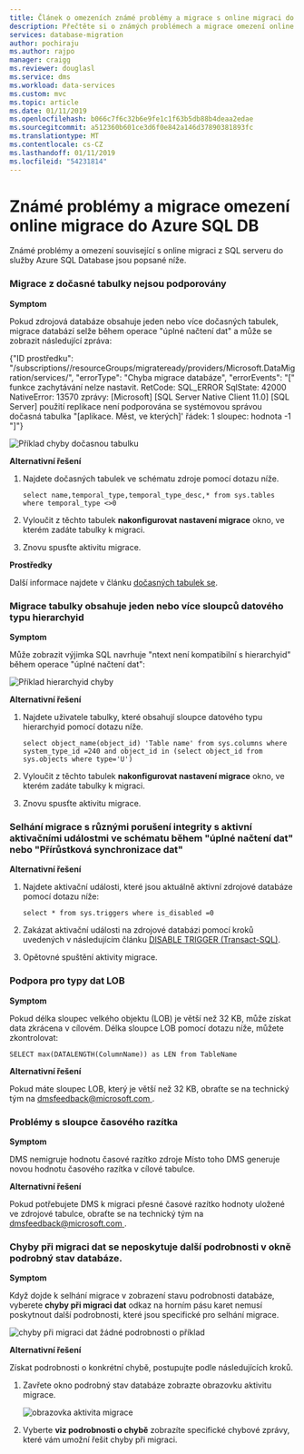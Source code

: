 ```yaml
---
title: Článek o omezeních známé problémy a migrace s online migraci do Azure SQL Database | Dokumentace Microsoftu
description: Přečtěte si o známých problémech a migrace omezení online migraci do Azure SQL Database.
services: database-migration
author: pochiraju
ms.author: rajpo
manager: craigg
ms.reviewer: douglasl
ms.service: dms
ms.workload: data-services
ms.custom: mvc
ms.topic: article
ms.date: 01/11/2019
ms.openlocfilehash: b066c7f6c32b6e9fe1c1f63b5db88b4deaa2edae
ms.sourcegitcommit: a512360b601ce3d6f0e842a146d37890381893fc
ms.translationtype: MT
ms.contentlocale: cs-CZ
ms.lasthandoff: 01/11/2019
ms.locfileid: "54231814"
---
```

# <a name="known-issuesmigration-limitations-with-online-migrations-to-azure-sql-db"></a>Známé problémy a migrace omezení online migrace do Azure SQL DB

Známé problémy a omezení související s online migraci z SQL serveru do služby Azure SQL Database jsou popsané níže.

### <a name="migration-of-temporal-tables-not-supported"></a>Migrace z dočasné tabulky nejsou podporovány

**Symptom**

Pokud zdrojová databáze obsahuje jeden nebo více dočasných tabulek, migrace databází selže během operace "úplné načtení dat" a může se zobrazit následující zpráva:

{"ID prostředku": "/subscriptions/<subscription id>/resourceGroups/migrateready/providers/Microsoft.DataMigration/services/<DMS Service name>", "errorType": "Chyba migrace databáze", "errorEvents": "[" funkce zachytávání nelze nastavit. RetCode: SQL_ERROR SqlState: 42000 NativeError: 13570 zprávy: [Microsoft] [SQL Server Native Client 11.0] [SQL Server] použití replikace není podporována se systémovou správou dočasná tabulka "[aplikace. Měst, ve kterých]' řádek: 1 sloupec: hodnota -1 "]"}
 
 ![Příklad chyby dočasnou tabulku](media/known-issues-azure-sql-online/dms-temporal-tables-errors.png)

**Alternativní řešení**

1. Najdete dočasných tabulek ve schématu zdroje pomocí dotazu níže.
     ``` 
     select name,temporal_type,temporal_type_desc,* from sys.tables where temporal_type <>0
     ```
2. Vyloučit z těchto tabulek **nakonfigurovat nastavení migrace** okno, ve kterém zadáte tabulky k migraci.

3. Znovu spusťte aktivitu migrace.

**Prostředky**

Další informace najdete v článku [dočasných tabulek se](https://docs.microsoft.com/sql/relational-databases/tables/temporal-tables?view=sql-server-2017).
 
### <a name="migration-of-tables-includes-one-or-more-columns-with-the-hierarchyid-data-type"></a>Migrace tabulky obsahuje jeden nebo více sloupců datového typu hierarchyid

**Symptom**

Může zobrazit výjimka SQL navrhuje "ntext není kompatibilní s hierarchyid" během operace "úplné načtení dat":
     
![Příklad hierarchyid chyby](media/known-issues-azure-sql-online/dms-hierarchyid-errors.png)

**Alternativní řešení**

1. Najdete uživatele tabulky, které obsahují sloupce datového typu hierarchyid pomocí dotazu níže.

      ``` 
      select object_name(object_id) 'Table name' from sys.columns where system_type_id =240 and object_id in (select object_id from sys.objects where type='U')
      ``` 

 2. Vyloučit z těchto tabulek **nakonfigurovat nastavení migrace** okno, ve kterém zadáte tabulky k migraci.

 3. Znovu spusťte aktivitu migrace.

### <a name="migration-failures-with-various-integrity-violations-with-active-triggers-in-the-schema-during-full-data-load-or-incremental-data-sync"></a>Selhání migrace s různými porušení integrity s aktivní aktivačními událostmi ve schématu během "úplné načtení dat" nebo "Přírůstková synchronizace dat"

**Alternativní řešení**
1. Najdete aktivační události, které jsou aktuálně aktivní zdrojové databáze pomocí dotazu níže:
     ```
     select * from sys.triggers where is_disabled =0
     ```
2. Zakázat aktivační události na zdrojové databázi pomocí kroků uvedených v následujícím článku [DISABLE TRIGGER (Transact-SQL)](https://docs.microsoft.com/sql/t-sql/statements/disable-trigger-transact-sql?view=sql-server-2017).

3. Opětovné spuštění aktivity migrace.

### <a name="support-for-lob-data-types"></a>Podpora pro typy dat LOB

**Symptom**

Pokud délka sloupec velkého objektu (LOB) je větší než 32 KB, může získat data zkrácena v cílovém. Délka sloupce LOB pomocí dotazu níže, můžete zkontrolovat: 

``` 
SELECT max(DATALENGTH(ColumnName)) as LEN from TableName
```

**Alternativní řešení**

Pokud máte sloupec LOB, který je větší než 32 KB, obraťte se na technický tým na [ dmsfeedback@microsoft.com ](mailto:dmsfeedback@microsoft.com).

### <a name="issues-with-timestamp-columns"></a>Problémy s sloupce časového razítka

**Symptom**

DMS nemigruje hodnotu časové razítko zdroje Místo toho DMS generuje novou hodnotu časového razítka v cílové tabulce.

**Alternativní řešení**

Pokud potřebujete DMS k migraci přesné časové razítko hodnoty uložené ve zdrojové tabulce, obraťte se na technický tým na [ dmsfeedback@microsoft.com ](mailto:dmsfeedback@microsoft.com).

### <a name="data-migration-errors-do-not-provide-additional-details-on-the-database-detailed-status-blade"></a>Chyby při migraci dat se neposkytuje další podrobnosti v okně podrobný stav databáze.

**Symptom**

Když dojde k selhání migrace v zobrazení stavu podrobnosti databáze, vyberete **chyby při migraci dat** odkaz na horním pásu karet nemusí poskytnout další podrobnosti, které jsou specifické pro selhání migrace.

![chyby při migraci dat žádné podrobnosti o příklad](media/known-issues-azure-sql-online/dms-data-migration-errors-no-details.png)

**Alternativní řešení**

Získat podrobnosti o konkrétní chybě, postupujte podle následujících kroků.

1. Zavřete okno podrobný stav databáze zobrazte obrazovku aktivitu migrace.

     ![obrazovka aktivita migrace](media/known-issues-azure-sql-online/dms-migration-activity-screen.png)

2. Vyberte **viz podrobnosti o chybě** zobrazíte specifické chybové zprávy, které vám umožní řešit chyby při migraci.

